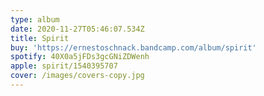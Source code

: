 ```yaml
---
type: album
date: 2020-11-27T05:46:07.534Z
title: Spirit
buy: 'https://ernestoschnack.bandcamp.com/album/spirit'
spotify: 40X0a5jFDs3gcGNiZDWenh
apple: spirit/1540395707
cover: /images/covers-copy.jpg
---
```



